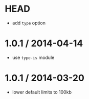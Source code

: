 HEAD
====

  * add `type` option

1.0.1 / 2014-04-14
==================

  * use `type-is` module

1.0.1 / 2014-03-20
==================

  * lower default limits to 100kb
